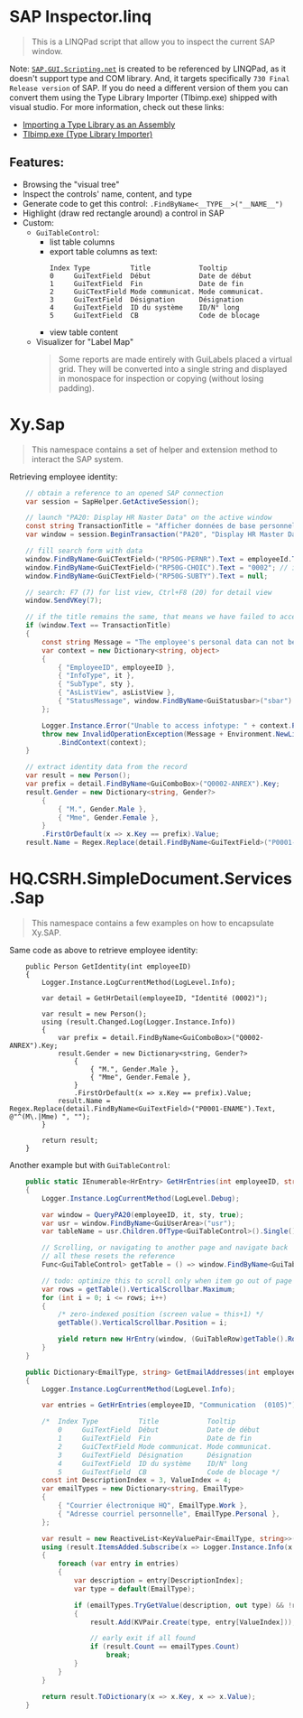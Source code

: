 # SAP Inspector.linq
> This is a LINQPad script that allow you to inspect the current SAP window.

Note: 
[`SAP.GUI.Scripting.net`](https://www.nuget.org/packages/SAP.GUI.Scripting.net/)  is created to be referenced by LINQPad, as it doesn't support type and COM library. And, it targets specifically `730 Final Release version` of SAP. If you do need a different version of them you can convert them using the Type Library Importer (Tlbimp.exe) shipped with visual studio. For more information, check out these links:
- [Importing a Type Library as an Assembly](https://docs.microsoft.com/en-us/dotnet/framework/interop/importing-a-type-library-as-an-assembly)
- [Tlbimp.exe (Type Library Importer)](https://docs.microsoft.com/en-us/dotnet/framework/tools/tlbimp-exe-type-library-importer)

## Features:
- Browsing the "visual tree"
- Inspect the controls' name, content, and type
- Generate code to get this control: `.FindByName<__TYPE__>("__NAME__")`
- Highlight (draw red rectangle around) a control in SAP
- Custom:
  - `GuiTableControl`:
    - list table columns
    - export table columns as text:
      ```
      Index Type          Title            Tooltip        
      0     GuiTextField  Début            Date de début  
      1     GuiTextField  Fin              Date de fin    
      2     GuiCTextField Mode communicat. Mode communicat.
      3     GuiTextField  Désignation      Désignation    
      4     GuiTextField  ID du système    ID/N° long      
      5     GuiTextField  CB               Code de blocage
      ```
    - view table content
  - Visualizer for "Label Map"
    > Some reports are made entirely with GuiLabels placed a virtual grid.
    > They will be converted into a single string and displayed in monospace for inspection or copying (without losing padding).

# Xy.Sap
> This namespace contains a set of helper and extension method to interact the SAP system.

Retrieving employee identity:
```csharp
    // obtain a reference to an opened SAP connection
    var session = SapHelper.GetActiveSession();

    // launch "PA20: Display HR Naster Data" on the active window
    const string TransactionTitle = "Afficher données de base personnel";
    var window = session.BeginTransaction("PA20", "Display HR Master Data");

    // fill search form with data
    window.FindByName<GuiCTextField>("RP50G-PERNR").Text = employeeId.ToString();
    window.FindByName<GuiCTextField>("RP50G-CHOIC").Text = "0002"; // identity
    window.FindByName<GuiCTextField>("RP50G-SUBTY").Text = null;

    // search: F7 (7) for list view, Ctrl+F8 (20) for detail view
    window.SendVKey(7);

    // if the title remains the same, that means we have failed to access the data
    if (window.Text == TransactionTitle)
    {
        const string Message = "The employee's personal data can not be accessed. The employee's ID may be incorrect, or there is no record for the requested infotype. Or. you do not have the correct permission to access this infotype.";
        var context = new Dictionary<string, object>
        {
            { "EmployeeID", employeeID },
            { "InfoType", it },
            { "SubType", sty },
            { "AsListView", asListView },
            { "StatusMessage", window.FindByName<GuiStatusbar>("sbar").Text } // main reason is explained here
        };

        Logger.Instance.Error("Unable to access infotype: " + context.Prettify());
        throw new InvalidOperationException(Message + Environment.NewLine + context.Prettify())
            .BindContext(context);
    }

    // extract identity data from the record
    var result = new Person();
    var prefix = detail.FindByName<GuiComboBox>("Q0002-ANREX").Key;
    result.Gender = new Dictionary<string, Gender?>
        {
            { "M.", Gender.Male },
            { "Mme", Gender.Female },
        }
        .FirstOrDefault(x => x.Key == prefix).Value;
    result.Name = Regex.Replace(detail.FindByName<GuiTextField>("P0001-ENAME").Text, @"^(M\.|Mme) ", "");
```

# HQ.CSRH.SimpleDocument.Services.Sap
> This namespace contains a few examples on how to encapsulate Xy.SAP.

Same code as above to retrieve employee identity:
```
    public Person GetIdentity(int employeeID)
    {
        Logger.Instance.LogCurrentMethod(LogLevel.Info);

        var detail = GetHrDetail(employeeID, "Identité (0002)");

        var result = new Person();
        using (result.Changed.Log(Logger.Instance.Info))
        {
            var prefix = detail.FindByName<GuiComboBox>("Q0002-ANREX").Key;
            result.Gender = new Dictionary<string, Gender?>
                {
                    { "M.", Gender.Male },
                    { "Mme", Gender.Female },
                }
                .FirstOrDefault(x => x.Key == prefix).Value;
            result.Name = Regex.Replace(detail.FindByName<GuiTextField>("P0001-ENAME").Text, @"^(M\.|Mme) ", "");
        }

        return result;
    }
```

Another example but with `GuiTableControl`:
```csharp
    public static IEnumerable<HrEntry> GetHrEntries(int employeeID, string it, string sty = null)
    {
        Logger.Instance.LogCurrentMethod(LogLevel.Debug);

        var window = QueryPA20(employeeID, it, sty, true);
        var usr = window.FindByName<GuiUserArea>("usr");
        var tableName = usr.Children.OfType<GuiTableControl>().Single().Name;

        // Scrolling, or navigating to another page and navigate back
        // all these resets the reference
        Func<GuiTableControl> getTable = () => window.FindByName<GuiTableControl>(tableName);

        // todo: optimize this to scroll only when item go out of page
        var rows = getTable().VerticalScrollbar.Maximum;
        for (int i = 0; i <= rows; i++)
        {
            /* zero-indexed position (screen value = this+1) */
            getTable().VerticalScrollbar.Position = i;

            yield return new HrEntry(window, (GuiTableRow)getTable().Rows.Item(0));
        }
    }

    public Dictionary<EmailType, string> GetEmailAddresses(int employeeID)
    {
        Logger.Instance.LogCurrentMethod(LogLevel.Info);

        var entries = GetHrEntries(employeeID, "Communication  (0105)");

        /*  Index Type          Title            Tooltip        
            0     GuiTextField  Début            Date de début  
            1     GuiTextField  Fin              Date de fin    
            2     GuiCTextField Mode communicat. Mode communicat.
            3     GuiTextField  Désignation      Désignation    
            4     GuiTextField  ID du système    ID/N° long      
            5     GuiTextField  CB               Code de blocage */
        const int DescriptionIndex = 3, ValueIndex = 4;
        var emailTypes = new Dictionary<string, EmailType>
        {
            { "Courrier électronique HQ", EmailType.Work },
            { "Adresse courriel personnelle", EmailType.Personal },
        };

        var result = new ReactiveList<KeyValuePair<EmailType, string>>();
        using (result.ItemsAdded.Subscribe(x => Logger.Instance.Info(x.Key + " => " + x.Value)))
        {
            foreach (var entry in entries)
            {
                var description = entry[DescriptionIndex];
                var type = default(EmailType);

                if (emailTypes.TryGetValue(description, out type) && !result.Any(x => x.Key == type))
                {
                    result.Add(KVPair.Create(type, entry[ValueIndex]));

                    // early exit if all found
                    if (result.Count == emailTypes.Count)
                        break;
                }
            }
        }

        return result.ToDictionary(x => x.Key, x => x.Value);
    }
```